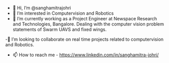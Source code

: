 - 👋 Hi, I’m @sanghamitrajohri
- 👀 I’m interested in Computervision and Robotics
- 🌱 I’m currently working as a Project Engineer at Newspace Research and Technologies, Bangalore. Dealing with the computer vision problem statements of Swarm UAVS and fixed wings.

-💞️ I’m looking to collaborate on real time projects related to computervision and Robotics.
- 📫 How to reach me - https://www.linkedin.com/in/sanghamitra-johri/

<!---
sanghamitrajohri/sanghamitrajohri is a ✨ special ✨ repository because its `README.md` (this file) appears on your GitHub profile.
You can click the Preview link to take a look at your changes.
--->
